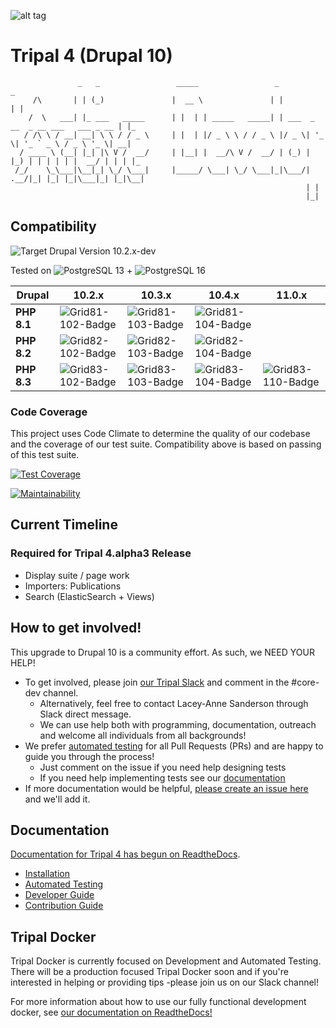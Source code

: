 ![alt tag](https://raw.githubusercontent.com/tripal/tripal/7.x-3.x/tripal/theme/images/tripal_logo.png)

# Tripal 4 (Drupal 10)

                   _   _                 _____                 _                                  _
         /\       | | (_)               |  __ \               | |                                | |
        /  \   ___| |_ ___   _____      | |  | | _____   _____| | ___  _ __  _ __ ___   ___ _ __ | |_
       / /\ \ / __| __| \ \ / / _ \     | |  | |/ _ \ \ / / _ \ |/ _ \| '_ \| '_ ` _ \ / _ \ '_ \| __|
      / ____ \ (__| |_| |\ V /  __/     | |__| |  __/\ V /  __/ | (_) | |_) | | | | | |  __/ | | | |_
     /_/    \_\___|\__|_| \_/ \___|     |_____/ \___| \_/ \___|_|\___/| .__/|_| |_| |_|\___|_| |_|\__|
                                                                      | |
                                                                      |_|


## Compatibility

![Target Drupal Version 10.2.x-dev](https://img.shields.io/badge/Target%20Drupal%20Version-10.2.x-informational)

Tested on ![PostgreSQL 13](https://img.shields.io/badge/PostreSQL-13-success) + ![PostgreSQL 16](https://img.shields.io/badge/PostreSQL-16-success)

| Drupal      | 10.2.x              | 10.3.x              | 10.4.x              | 11.0.x              |
|-------------|---------------------|---------------------|---------------------|---------------------|
| **PHP 8.1** | ![Grid81-102-Badge] | ![Grid81-103-Badge] | ![Grid81-104-Badge] |                     |
| **PHP 8.2** | ![Grid82-102-Badge] | ![Grid82-103-Badge] | ![Grid82-104-Badge] |                     |
| **PHP 8.3** | ![Grid83-102-Badge] | ![Grid83-103-Badge] | ![Grid83-104-Badge] | ![Grid83-110-Badge] |

[Grid81-102-Badge]: https://github.com/tripal/tripal/actions/workflows/MAIN-phpunit-php8.1_D10_2x.yml/badge.svg
[Grid81-103-Badge]: https://github.com/tripal/tripal/actions/workflows/MAIN-phpunit-php8.1_D10_3x.yml/badge.svg
[Grid81-104-Badge]: https://github.com/tripal/tripal/actions/workflows/MAIN-phpunit-php8.1_D10_4x.yml/badge.svg

[Grid82-102-Badge]: https://github.com/tripal/tripal/actions/workflows/MAIN-phpunit-php8.2_D10_2x.yml/badge.svg
[Grid82-103-Badge]: https://github.com/tripal/tripal/actions/workflows/MAIN-phpunit-php8.2_D10_3x.yml/badge.svg
[Grid82-104-Badge]: https://github.com/tripal/tripal/actions/workflows/MAIN-phpunit-php8.2_D10_4x.yml/badge.svg

[Grid83-102-Badge]: https://github.com/tripal/tripal/actions/workflows/MAIN-phpunit-php8.3_D10_2x.yml/badge.svg
[Grid83-103-Badge]: https://github.com/tripal/tripal/actions/workflows/MAIN-phpunit-php8.3_D10_3x.yml/badge.svg
[Grid83-104-Badge]: https://github.com/tripal/tripal/actions/workflows/MAIN-phpunit-php8.3_D10_4x.yml/badge.svg

[Grid83-110-Badge]: https://github.com/tripal/tripal/actions/workflows/MAIN-phpunit-php8.3_D11_0x.yml/badge.svg

### Code Coverage

This project uses Code Climate to determine the quality of our codebase and the coverage of our test suite. Compatibility above is based on passing of this test suite.

[![Test Coverage](https://api.codeclimate.com/v1/badges/994fcd39a0eef9cff742/test_coverage)](https://codeclimate.com/github/tripal/tripal/test_coverage)

[![Maintainability](https://api.codeclimate.com/v1/badges/994fcd39a0eef9cff742/maintainability)](https://codeclimate.com/github/tripal/tripal/maintainability)

## Current Timeline

### Required for Tripal 4.alpha3 Release

- Display suite / page work
- Importers: Publications
- Search (ElasticSearch + Views)

## How to get involved!

This upgrade to Drupal 10 is a community effort. As such, we NEED YOUR HELP!

  - To get involved, please join [our Tripal Slack](http://tripal.info/join/slack) and comment in the #core-dev channel.
    - Alternatively, feel free to contact Lacey-Anne Sanderson through Slack direct message.
    - We can use help both with programming, documentation, outreach and welcome all individuals from all backgrounds!
  - We prefer [automated testing](https://tripaldoc.readthedocs.io/en/latest/dev_guide/testing.html) for all Pull Requests (PRs) and are happy to guide you through the process!
    - Just comment on the issue if you need help designing tests
    - If you need help implementing tests see our [documentation](https://tripaldoc.readthedocs.io/en/latest/dev_guide/testing.html)
  - If more documentation would be helpful, [please create an issue here](https://github.com/tripal/tripal_doc/issues) and we'll add it.

## Documentation

[Documentation for Tripal 4 has begun on ReadtheDocs](https://tripaldoc.readthedocs.io/en/latest/dev_guide.html).

  - [Installation](https://tripaldoc.readthedocs.io/en/latest/install.html)
  - [Automated Testing](https://tripaldoc.readthedocs.io/en/latest/dev_guide/testing.html)
  - [Developer Guide](https://tripaldoc.readthedocs.io/en/latest/dev_guide.html)
  - [Contribution Guide](https://tripaldoc.readthedocs.io/en/latest/contributing.html)

## Tripal Docker

Tripal Docker is currently focused on Development and Automated Testing. There will be a production focused Tripal Docker soon and if you're interested in helping or providing tips -please join us on our Slack channel!

For more information about how to use our fully functional development docker, see [our documentation on ReadtheDocs!](https://tripaldoc.readthedocs.io/en/latest/install/docker.html)
